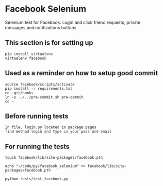 # Facebook Selenium

Selenium test for Facebook. Login and click friend requests,
private messages and notifications buttons

## This section is for setting up
```
pip install virtualenv
virtualenv facebook
```

## Used as a reminder on how to setup good commit
```
source facebook/scripts/activate
pip install -r requirements.txt
cd .git/hooks
ln -s ../../pre-commit.sh pre-commit
cd -
```

## Before running tests
```
In file, login.py located in package pages
find method login and type in your pass and email
```

## For running the tests

```
touch facebook/lib/site-packages/facebook.pth

echo "~/code/py/facebook_selenium" >> facebook/lib/site-packages/facebook.pth

python tests/test_facebook.py
```
